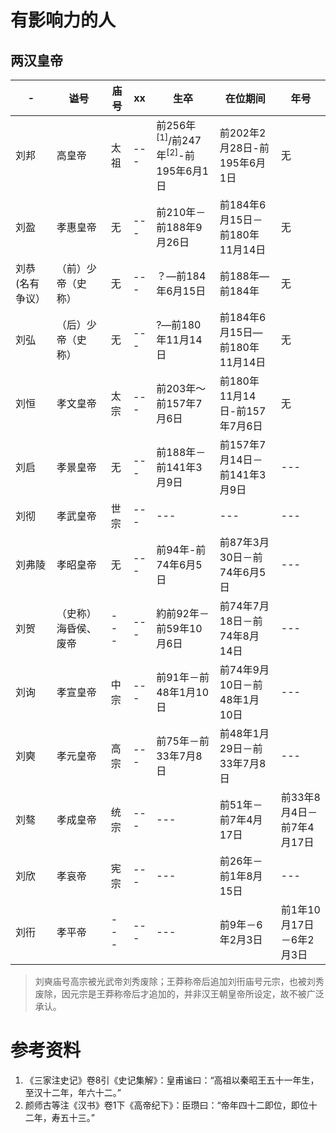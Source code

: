 # 有影响力的人

## 两汉皇帝

|-|谥号|庙号|xx|生卒|在位期间|年号|
|---|---|---|---|---|---|---|
|刘邦|高皇帝|太祖|---|前256年<sup>[1]</sup>/前247年<sup>[2]</sup>-前195年6月1日|前202年2月28日-前195年6月1日|无|
|刘盈|孝惠皇帝|无|---|前210年－前188年9月26日|前184年6月15日－前180年11月14日|无|
|刘恭(名有争议）|（前）少帝（史称）|无|---|？—前184年6月15日|前188年—前184年|无|
|刘弘|（后）少帝（史称）|无|---|?―前180年11月14日|前184年6月15日—前180年11月14日|无|
|刘恒|孝文皇帝|太宗|---|前203年～前157年7月6日|前180年11月14日-前157年7月6日|无|
|刘启|孝景皇帝|无|---|前188年－前141年3月9日|前157年7月14日－前141年3月9日|---|
|刘彻|孝武皇帝|世宗|---|---|---|---|
|刘弗陵|孝昭皇帝|无|---|前94年-前74年6月5日|前87年3月30日－前74年6月5日|---|---|
|刘贺|（史称）海昏侯、废帝|---|---|約前92年－前59年10月6日|前74年7月18日－前74年8月14日|---|---|
|刘询|孝宣皇帝|中宗|---|前91年－前48年1月10日|前74年9月10日－前48年1月10日|---|---|
|刘奭|孝元皇帝|高宗|---|前75年－前33年7月8日|前48年1月29日－前33年7月8日|---|---|
|刘骜|孝成皇帝|统宗|---|---|前51年－前7年4月17日|前33年8月4日－前7年4月17日|---|
|刘欣|孝哀帝|宪宗|---|---|前26年－前1年8月15日|---|---|
|刘衎|孝平帝|---|---|---|前9年－6年2月3日|前1年10月17日－6年2月3日|---|

> 刘奭庙号高宗被光武帝刘秀废除；王莽称帝后追加刘衎庙号元宗，也被刘秀废除，因元宗是王莽称帝后才追加的，并非汉王朝皇帝所设定，故不被广泛承认。

# 参考资料

1. 《三家注史记》卷8引《史记集解》：皇甫谧曰：“高祖以秦昭王五十一年生，至汉十二年，年六十二。”
2. 颜师古等注《汉书》卷1下《高帝纪下》：臣瓒曰：“帝年四十二即位，即位十二年，寿五十三。”